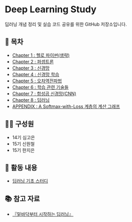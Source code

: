 # Deep Learning Study
딥러닝 개념 정리 및 실습 코드 공유를 위한 GitHub 저장소입니다.

## 📌 목차
- [Chapter 1 : 헬로 파이썬(생략)](#-CHAPTER-1)
- [Chapter 2 : 퍼셉트론](https://github.com/won172/deep_learning_study/blob/2b2b88c94f1d38d7f0074ac7147035f1b3070cae/2%EC%9E%A5.ipynb)
- [Chapter 3 : 신경망](https://github.com/won172/deep_learning_study/blob/2b2b88c94f1d38d7f0074ac7147035f1b3070cae/3%EC%9E%A5.ipynb)
- [Chapter 4 : 신경망 학습](https://github.com/won172/deep_learning_study/blob/2b2b88c94f1d38d7f0074ac7147035f1b3070cae/4%EC%9E%A5.ipynb)
- [Chapter 5 : 오차역전파법](https://github.com/won172/deep_learning_study/blob/main/5%EC%9E%A5.ipynb)
- [Chapter 6 : 학습 관련 기술들](#-CHAPTER-6)
- [Chapter 7 : 합성곱 신경망(CNN)](#-CHAPTER-7)
- [Chapter 8 : 딥러닝](#-CHAPTER-8)
- [APPENDIX : A Softmax-with-Loss 계층의 계산 그래프](#-APPENDIX)

## 👨‍💻 구성원
- 14기 심고은
- 15기 신원철
- 15기 한지은

## 🔗 활동 내용
- [딥러닝 기초 스터디](https://www.notion.so/BAF-178ca947139880f89f7fcb0a933762f6?pvs=4)

## 📚 참고 자료
- [『밑바닥부터 시작하는 딥러닝』](https://github.com/won172/deep-learning-from-scratch)
